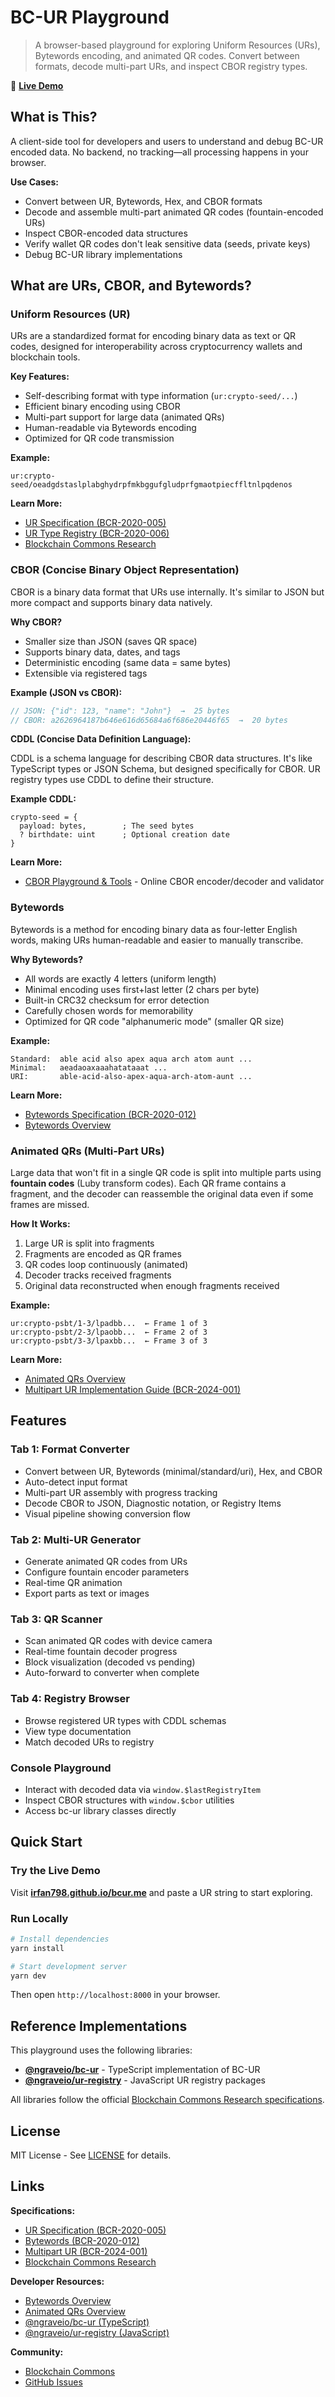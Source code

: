 # BC-UR Playground

> A browser-based playground for exploring Uniform Resources (URs), Bytewords encoding, and animated QR codes. Convert between formats, decode multi-part URs, and inspect CBOR registry types.

🚀 **[Live Demo](https://irfan798.github.io/bcur.me)**

## What is This?

A client-side tool for developers and users to understand and debug BC-UR encoded data. No backend, no tracking—all processing happens in your browser.

**Use Cases:**
- Convert between UR, Bytewords, Hex, and CBOR formats
- Decode and assemble multi-part animated QR codes (fountain-encoded URs)
- Inspect CBOR-encoded data structures
- Verify wallet QR codes don't leak sensitive data (seeds, private keys)
- Debug BC-UR library implementations

## What are URs, CBOR, and Bytewords?

### Uniform Resources (UR)

URs are a standardized format for encoding binary data as text or QR codes, designed for interoperability across cryptocurrency wallets and blockchain tools.

**Key Features:**
- Self-describing format with type information (`ur:crypto-seed/...`)
- Efficient binary encoding using CBOR
- Multi-part support for large data (animated QRs)
- Human-readable via Bytewords encoding
- Optimized for QR code transmission

**Example:**
```
ur:crypto-seed/oeadgdstaslplabghydrpfmkbggufgludprfgmaotpiecffltnlpqdenos
```

**Learn More:**
- [UR Specification (BCR-2020-005)](https://github.com/BlockchainCommons/Research/blob/master/papers/bcr-2020-005-ur.md)
- [UR Type Registry (BCR-2020-006)](https://github.com/BlockchainCommons/Research/blob/master/papers/bcr-2020-006-urtypes.md)
- [Blockchain Commons Research](https://github.com/BlockchainCommons/Research/blob/master/README.md)

### CBOR (Concise Binary Object Representation)

CBOR is a binary data format that URs use internally. It's similar to JSON but more compact and supports binary data natively.

**Why CBOR?**
- Smaller size than JSON (saves QR space)
- Supports binary data, dates, and tags
- Deterministic encoding (same data = same bytes)
- Extensible via registered tags

**Example (JSON vs CBOR):**
```javascript
// JSON: {"id": 123, "name": "John"}  →  25 bytes
// CBOR: a2626964187b646e616d65684a6f686e20446f65  →  20 bytes
```

**CDDL (Concise Data Definition Language):**

CDDL is a schema language for describing CBOR data structures. It's like TypeScript types or JSON Schema, but designed specifically for CBOR. UR registry types use CDDL to define their structure.

**Example CDDL:**
```cddl
crypto-seed = {
  payload: bytes,        ; The seed bytes
  ? birthdate: uint      ; Optional creation date
}
```

**Learn More:**
- [CBOR Playground & Tools](https://cbor.io/tools.html) - Online CBOR encoder/decoder and validator

### Bytewords

Bytewords is a method for encoding binary data as four-letter English words, making URs human-readable and easier to manually transcribe.

**Why Bytewords?**
- All words are exactly 4 letters (uniform length)
- Minimal encoding uses first+last letter (2 chars per byte)
- Built-in CRC32 checksum for error detection
- Carefully chosen words for memorability
- Optimized for QR code "alphanumeric mode" (smaller QR size)

**Example:**
```
Standard:  able acid also apex aqua arch atom aunt ...
Minimal:   aeadaoaxaaahatataaat ...
URI:       able-acid-also-apex-aqua-arch-atom-aunt ...
```

**Learn More:**
- [Bytewords Specification (BCR-2020-012)](https://github.com/BlockchainCommons/Research/blob/master/papers/bcr-2020-012-bytewords.md)
- [Bytewords Overview](https://developer.blockchaincommons.com/bytewords/)

### Animated QRs (Multi-Part URs)

Large data that won't fit in a single QR code is split into multiple parts using **fountain codes** (Luby transform codes). Each QR frame contains a fragment, and the decoder can reassemble the original data even if some frames are missed.

**How It Works:**
1. Large UR is split into fragments
2. Fragments are encoded as QR frames
3. QR codes loop continuously (animated)
4. Decoder tracks received fragments
5. Original data reconstructed when enough fragments received

**Example:**
```
ur:crypto-psbt/1-3/lpadbb...  ← Frame 1 of 3
ur:crypto-psbt/2-3/lpaobb...  ← Frame 2 of 3
ur:crypto-psbt/3-3/lpaxbb...  ← Frame 3 of 3
```

**Learn More:**
- [Animated QRs Overview](https://developer.blockchaincommons.com/animated-qrs/)
- [Multipart UR Implementation Guide (BCR-2024-001)](https://github.com/BlockchainCommons/Research/blob/master/papers/bcr-2024-001-multipart-ur.md)

## Features

### Tab 1: Format Converter
- Convert between UR, Bytewords (minimal/standard/uri), Hex, and CBOR
- Auto-detect input format
- Multi-part UR assembly with progress tracking
- Decode CBOR to JSON, Diagnostic notation, or Registry Items
- Visual pipeline showing conversion flow

### Tab 2: Multi-UR Generator
- Generate animated QR codes from URs
- Configure fountain encoder parameters
- Real-time QR animation
- Export parts as text or images

### Tab 3: QR Scanner
- Scan animated QR codes with device camera
- Real-time fountain decoder progress
- Block visualization (decoded vs pending)
- Auto-forward to converter when complete

### Tab 4: Registry Browser
- Browse registered UR types with CDDL schemas
- View type documentation
- Match decoded URs to registry

### Console Playground
- Interact with decoded data via `window.$lastRegistryItem`
- Inspect CBOR structures with `window.$cbor` utilities
- Access bc-ur library classes directly

## Quick Start

### Try the Live Demo
Visit **[irfan798.github.io/bcur.me](https://irfan798.github.io/bcur.me)** and paste a UR string to start exploring.

### Run Locally

```bash
# Install dependencies
yarn install

# Start development server
yarn dev
```

Then open `http://localhost:8000` in your browser.



## Reference Implementations

This playground uses the following libraries:

- **[@ngraveio/bc-ur](https://github.com/ngraveio/bc-ur)** - TypeScript implementation of BC-UR
- **[@ngraveio/ur-registry](https://github.com/ngraveio/ur-registry)** - JavaScript UR registry packages

All libraries follow the official [Blockchain Commons Research specifications](https://github.com/BlockchainCommons/Research/blob/master/README.md).


## License

MIT License - See [LICENSE](LICENSE) for details.

## Links

**Specifications:**
- [UR Specification (BCR-2020-005)](https://github.com/BlockchainCommons/Research/blob/master/papers/bcr-2020-005-ur.md)
- [Bytewords (BCR-2020-012)](https://github.com/BlockchainCommons/Research/blob/master/papers/bcr-2020-012-bytewords.md)
- [Multipart UR (BCR-2024-001)](https://github.com/BlockchainCommons/Research/blob/master/papers/bcr-2024-001-multipart-ur.md)
- [Blockchain Commons Research](https://github.com/BlockchainCommons/Research/blob/master/README.md)

**Developer Resources:**
- [Bytewords Overview](https://developer.blockchaincommons.com/bytewords/)
- [Animated QRs Overview](https://developer.blockchaincommons.com/animated-qrs/)
- [@ngraveio/bc-ur (TypeScript)](https://github.com/ngraveio/bc-ur)
- [@ngraveio/ur-registry (JavaScript)](https://github.com/ngraveio/ur-registry)

**Community:**
- [Blockchain Commons](https://www.blockchaincommons.com/)
- [GitHub Issues](https://github.com/irfan798/bcur.me/issues)

